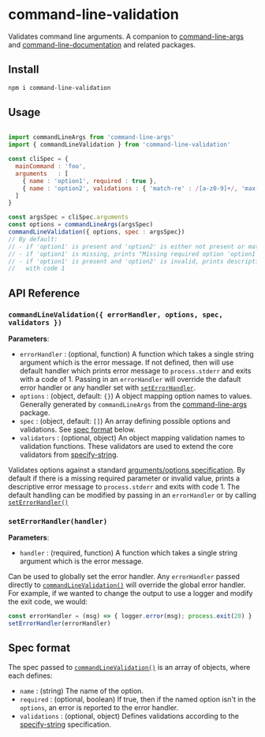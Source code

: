 # command-line-validation

Validates command line arguments. A companion to [command-line-args](https://github.com/75lb/command-line-args) and [command-line-documentation](https://github.com/liquid-labs/command-line-documentation) and related packages.

## Install

```bash
npm i command-line-validation
```

## Usage

```javascript

import commandLineArgs from 'command-line-args'
import { commandLineValidation } from 'command-line-validation'

const cliSpec = {
  mainCommand : 'foo',
  arguments   : [
    { name : 'option1', required : true },
    { name : 'option2', validations : { 'match-re' : /[a-z0-9]+/, 'max-length' : 1 }}
  ]
}

const argsSpec = cliSpec.arguments
const options = commandLineArgs(argsSpec)
commandLineValidation({ options, spec : argsSpec})
// By default:
// - if 'option1' is present and 'option2' is either not present or matches the RE, returns with no action 
// - if 'option1' is missing, prints "Missing required option 'option1'." and exits the process with code 1
// - if 'option1' is present and 'option2' is invalid, prints description of validation failure and exits the process 
//   with code 1
```

## API Reference

### `commandLineValidation({ errorHandler, options, spec, validators })`

__Parameters__:
- `errorHandler` : (optional, function) A function which takes a single string argument which is the error message. If not defined, then will use default handler which prints error message to `process.stderr` and exits with a code of 1. Passing in an `errorHandler` will override the dafault error handler or any handler set with [`setErrorHandler`](#seterrorhandlerhandler).
- `options` : (object, default: `{}`) A object mapping option names to values. Generally generated by `commandLineArgs` from the [command-line-args](https://github.com/75lb/command-line-args) package.
- `spec` : (object, default: `[]`) An array defining possible options and validations. See [spec format](#spec-format) below.
- `validators` : (optional, object) An object mapping validation names to validation functions. These validators are used to extend the core validators from [specify-string](https://github.com/liquid-labs/specify-string).

Validates options against a standard [arguments/options specification](#spec-format). By default if there is a missing required parameter or invalid value, prints a descriptive error message to `process.stderr` and exits with code 1. The default handling can be modified by passing in an `errorHandler` or by calling [`setErrorHandler()`](#seterrorhandlerhandler)

### `setErrorHandler(handler)`

__Parameters__:
- `handler` : (required, function) A function which takes a single string argument which is the error message.

Can be used to globally set the error handler. Any `errorHandler` passed directly to [`commandLineValidation()`](#commandlinevalidation-errorhandler-options-spec-validators-) will override the global error handler. For example, if we wanted to change the output to use a logger and modify the exit code, we would:
```javascript
const errorHandler = (msg) => { logger.error(msg); process.exit(20) }
setErrorHandler(errorHandler)
```

## Spec format

The spec passed to [`commandLineValidation()`](#commandlinevalidation-errorhandler-options-spec-validators-) is an array of objects, where each defines:
- `name` : (string) The name of the option.
- `required` : (optional, boolean) If true, then if the named option isn't in the `options`, an error is reported to the error handler.
- `validations` : (optional, object) Defines validations according to the [specify-string](https://github.com/liquid-labs/specify-string) specification.



